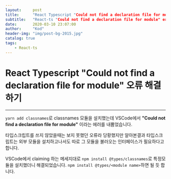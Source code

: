 ```yaml
---
layout:     post
title:      "React Typescript "Could not find a declaration file for module" 오류 해결하기"
subtitle:   "React-ts "Could not find a declaration file for module" error handling"
date:       2020-03-10 23:07:00
author:     "Kod"
header-img: "img/post-bg-2015.jpg"
catalog: true
tags:
    - React-ts
---
```


# React Typescript "Could not find a declaration file for module" 오류 해결하기

---

`yarn add classnames`로 classnames 모듈을 설치했는데 VSCode에서 **"Could not find a declaration file for module"** 이라는 에러를 내뿜었습니다.

타입스크립트를 쓰지 않았을때는 보지 못했던 오류라 당황했지만 알아본결과 타입스크립트는 외부 모듈을 설치하고나서도 따로 그 모듈을 불러오는 인터페이스가 필요하다고 합니다.

VSCode에서 claiming 하는 메세지대로 `npm install @types/classnames`로 특정모듈을 설치했더니 해결되었습니다. `npm install @types/<module name>`하면 될 듯 합니다.